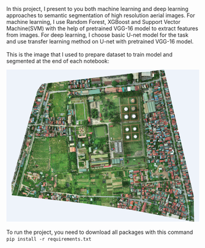 In this project, I present to you both machine learning and deep learning approaches to semantic segmentation of high resolution aerial images.
 For machine learning, I use Random Forest, XGBoost and Support Vector Machine(SVM) with the help of pretrained VGG-16 model to extract features from images.
For deep learning, I choose basic U-net model for the task and use transfer learning method on U-net with pretrained VGG-16 model.
<br/>
<br/>
This is the image that I used to prepare dataset to train model and segmented at the end of each notebook: 

![img.png](img.png)

To run the project, you need to download all packages with this command
```pip install -r requirements.txt```
